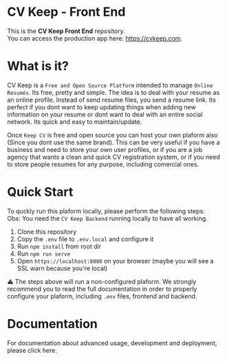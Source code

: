 # CV Keep - Front End

This is the **CV Keep Front End** repository.    
You can access the production app here: https://cvkeep.com.  

# What is it?

CV Keep is a `Free and Open Source Platform` intended to manage `Online Resumés`. Its free, pretty and simple. The idea is to deal with your resume as an online profile. Instead of send resume files, you send a resume link. Its perfect if you dont want to keep updating things when adding new information on your resume or dont want to deal with an entire social network. Its quick and easy to maintain/update.

Once `Keep CV` is free and open source you can host your own plaform also (Since you dont use the same brand). This can be very useful if you have a business and need to store your own user profiles, or if you are a job agency that wants a clean and quick CV registration system, or if you need to store people resumes for any purpose, including comercial ones.

# Quick Start

To quckly run this plaform locally, please perform the following steps:  
Obs: You need the `CV Keep Backend` running locally to have all working.

1. Clone this repository
2. Copy the `.env` file to `.env.local`  and configure it
2. Run `npm install` from root dir
3. Run `npm run serve`
4. Open `https://localhost:8080` on your browser (maybe you will see a SSL warn because you're local)

:warning: The steps above will run a non-configured plaform. We strongly recommend you to read the full documentation in order to properly configure your plaform, including `.env` files, frontend and backend.

# Documentation

For documentation about advanced usage, development and deployment, please click here.
